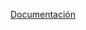 [Documentación](https://github.com/Bamc2204/Maze-Runner/blob/main/Informe/Informe%20del%20laberinto.txt)